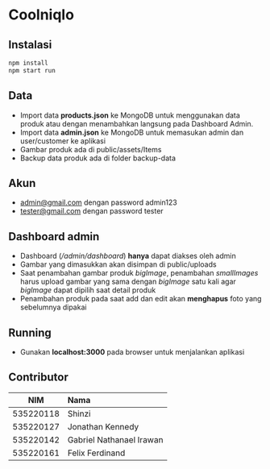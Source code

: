 # Coolniqlo
## Instalasi
```js
npm install
npm start run
```
## Data
- Import data **products.json** ke MongoDB untuk menggunakan data produk 
  atau dengan menambahkan langsung pada Dashboard Admin.
- Import data **admin.json** ke MongoDB untuk memasukan admin dan user/customer ke
  aplikasi
- Gambar produk ada di public/assets/Items
- Backup data produk ada di folder backup-data 
## Akun
- admin@gmail.com dengan password admin123
- tester@gmail.com dengan password tester
## Dashboard admin
- Dashboard (*/admin/dashboard*) **hanya** dapat diakses oleh admin
- Gambar yang dimasukkan akan disimpan di public/uploads
- Saat penambahan gambar produk *bigImage*, penambahan *smallImages* harus upload gambar
  yang sama dengan *bigImage* satu kali agar *bigImage* dapat dipilih saat detail produk
- Penambahan produk pada saat add dan edit akan **menghapus** foto yang sebelumnya dipakai
## Running
- Gunakan **localhost:3000** pada browser untuk menjalankan aplikasi
## Contributor
| NIM|Nama| 
| ------------- |:-------------| 
|535220118|Shinzi|
|535220127|Jonathan Kennedy| 
|535220142|Gabriel Nathanael Irawan|
|535220161|Felix Ferdinand|